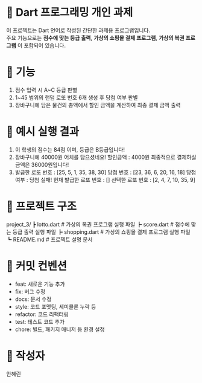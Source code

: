 

# 🎯 Dart 프로그래밍 개인 과제

이 프로젝트는 Dart 언어로 작성된 간단한 과제용 프로그램입니다.  
주요 기능으로는 **점수에 맞는 등급 출력**, **가상의 쇼핑몰 결제 프로그램**, **가상의 복권 프로그램** 이 포함되어 있습니다.


# 📌 기능

1. 점수 입력 시 A~C 등급 판별
2. 1~45 범위의 랜덤 로또 번호 6개 생성 후 당첨 여부 판별
3. 장바구니에 담은 물건의 총액에서 할인 금액을 계산하여 최종 결제 금액 출력


# 📖 예시 실행 결과

1. 이 학생의 점수는 84점 이며, 등급은 B등급입니다!
2. 장바구니에 40000원 어치를 담으셨네요!
   할인금액 : 4000원
   최종적으로 결제하실 금액은 36000원입니다!
3. 발급한 로또 번호 : [25, 5, 1, 35, 38, 30]
   당첨 번호 : [23, 36, 6, 20, 16, 18]
   당첨 여부 : 당첨 실패!
   현재 발급한 로또 번호 : []
   선택한 로또 번호 : [2, 4, 7, 10, 35, 9]



# 📂 프로젝트 구조

project_3/
    ┣ lotto.dart        # 가상의 복권 프로그램 실행 파일
    ┣ score.dart        # 점수에 맞는 등급 출력 실행 파일
    ┣ shopping.dart     # 가상의 쇼핑몰 결제 프로그램 실행 파일
    ┗ README.md         # 프로젝트 설명 문서


# 📝 커밋 컨벤션

- feat: 새로운 기능 추가
- fix: 버그 수정
- docs: 문서 수정
- style: 코드 포맷팅, 세미콜론 누락 등
- refactor: 코드 리팩터링
- test: 테스트 코드 추가
- chore: 빌드, 패키지 매니저 등 환경 설정


# 👤 작성자

안혜린
